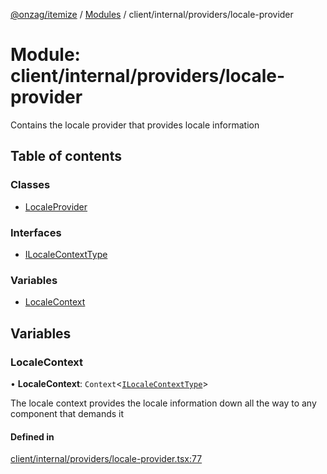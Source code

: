 [@onzag/itemize](../README.md) / [Modules](../modules.md) / client/internal/providers/locale-provider

# Module: client/internal/providers/locale-provider

Contains the locale provider that provides locale information

## Table of contents

### Classes

- [LocaleProvider](../classes/client_internal_providers_locale_provider.LocaleProvider.md)

### Interfaces

- [ILocaleContextType](../interfaces/client_internal_providers_locale_provider.ILocaleContextType.md)

### Variables

- [LocaleContext](client_internal_providers_locale_provider.md#localecontext)

## Variables

### LocaleContext

• **LocaleContext**: `Context`<[`ILocaleContextType`](../interfaces/client_internal_providers_locale_provider.ILocaleContextType.md)\>

The locale context provides the locale information down all the way
to any component that demands it

#### Defined in

[client/internal/providers/locale-provider.tsx:77](https://github.com/onzag/itemize/blob/5c2808d3/client/internal/providers/locale-provider.tsx#L77)
